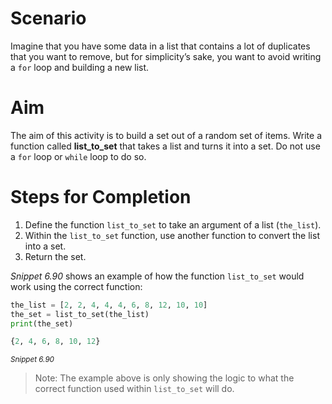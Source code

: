 # Scenario

Imagine that you have some data in a list that contains a lot of duplicates that you want to remove, but for simplicity’s sake, you want to avoid writing a `for` loop and building a new list.

# Aim

The aim of this activity is to build a set out of a random set of items. Write a function called **list_to_set** that takes a list and turns it into a set. Do not use a `for` loop or `while` loop to do so.

# Steps for Completion

1. Define the function `list_to_set` to take an argument of a list (`the_list`).
2. Within the `list_to_set` function, use another function to convert the list into a set.
3. Return the set.

_Snippet 6.90_ shows an example of how the function `list_to_set` would work using the correct function:

```python
the_list = [2, 2, 4, 4, 4, 6, 8, 12, 10, 10]
the_set = list_to_set(the_list)
print(the_set)

{2, 4, 6, 8, 10, 12}
```

<sup>_Snippet 6.90_</sup>

> Note: The example above is only showing the logic to what the correct function used within `list_to_set` will do.
